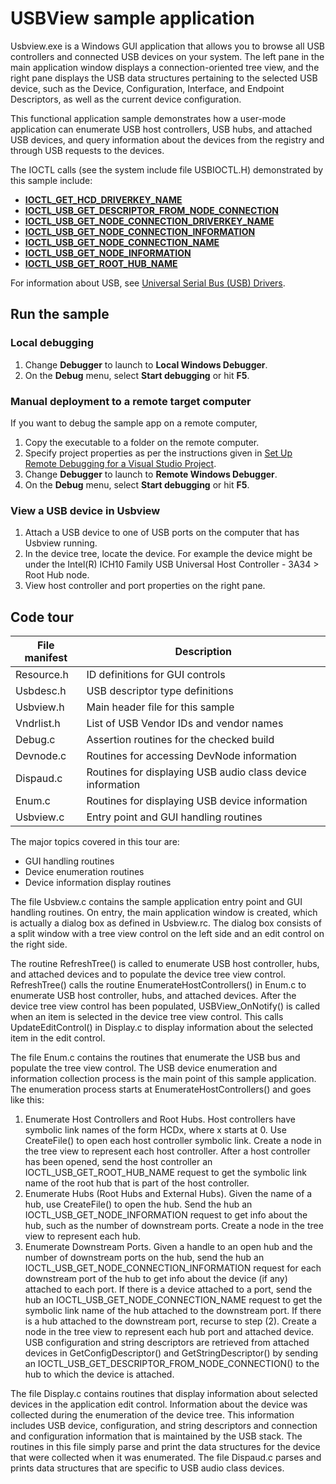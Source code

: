 <!---
    name: USBView sample application
    platform: WDM
    language: cpp
    category: USB
    description: Provides an application that allows you to browse all USB controllers and connected USB devices on your system.
    samplefwlink: http://go.microsoft.com/fwlink/p/?LinkId=618004
--->


USBView sample application
==========================

Usbview.exe is a Windows GUI application that allows you to browse all USB controllers and connected USB devices on your system. The left pane in the main application window displays a connection-oriented tree view, and the right pane displays the USB data structures pertaining to the selected USB device, such as the Device, Configuration, Interface, and Endpoint Descriptors, as well as the current device configuration.

This functional application sample demonstrates how a user-mode application can enumerate USB host controllers, USB hubs, and attached USB devices, and query information about the devices from the registry and through USB requests to the devices.

The IOCTL calls (see the system include file USBIOCTL.H) demonstrated by this sample include:

-   [**IOCTL\_GET\_HCD\_DRIVERKEY\_NAME**](https://msdn.microsoft.com/en-us/library/windows/hardware/ff537236)
-   [**IOCTL\_USB\_GET\_DESCRIPTOR\_FROM\_NODE\_CONNECTION**](https://msdn.microsoft.com/en-us/library/windows/hardware/ff537310)
-   [**IOCTL\_USB\_GET\_NODE\_CONNECTION\_DRIVERKEY\_NAME**](https://msdn.microsoft.com/en-us/library/windows/hardware/ff537317)
-   [**IOCTL\_USB\_GET\_NODE\_CONNECTION\_INFORMATION**](https://msdn.microsoft.com/en-us/library/windows/hardware/ff537319)
-   [**IOCTL\_USB\_GET\_NODE\_CONNECTION\_NAME**](https://msdn.microsoft.com/en-us/library/windows/hardware/ff537323)
-   [**IOCTL\_USB\_GET\_NODE\_INFORMATION**](https://msdn.microsoft.com/en-us/library/windows/hardware/ff537324)
-   [**IOCTL\_USB\_GET\_ROOT\_HUB\_NAME**](https://msdn.microsoft.com/en-us/library/windows/hardware/ff537326)

For information about USB, see [Universal Serial Bus (USB) Drivers](https://msdn.microsoft.com/en-us/library/windows/hardware/ff538930).

Run the sample
--------------

### Local debugging

1.  Change **Debugger** to launch to **Local Windows Debugger**.
2.  On the **Debug** menu, select **Start debugging** or hit **F5**.

### Manual deployment to a remote target computer

If you want to debug the sample app on a remote computer,

1.  Copy the executable to a folder on the remote computer.
2.  Specify project properties as per the instructions given in [Set Up Remote Debugging for a Visual Studio Project](https://msdn.microsoft.com/en-us/library/8x6by8d2.aspx).
3.  Change **Debugger** to launch to **Remote Windows Debugger**.
4.  On the **Debug** menu, select **Start debugging** or hit **F5**.

### View a USB device in Usbview

1.  Attach a USB device to one of USB ports on the computer that has Usbview running.
2.  In the device tree, locate the device. For example the device might be under the Intel(R) ICH10 Family USB Universal Host Controller - 3A34 \> Root Hub node.
3.  View host controller and port properties on the right pane.

Code tour
---------

File manifest | Description 
--------------|------------
Resource.h | ID definitions for GUI controls 
Usbdesc.h | USB descriptor type definitions 
Usbview.h | Main header file for this sample 
Vndrlist.h | List of USB Vendor IDs and vendor names 
Debug.c | Assertion routines for the checked build 
Devnode.c | Routines for accessing DevNode information 
Dispaud.c | Routines for displaying USB audio class device information 
Enum.c | Routines for displaying USB device information 
Usbview.c | Entry point and GUI handling routines 

The major topics covered in this tour are:

-   GUI handling routines
-   Device enumeration routines
-   Device information display routines

The file Usbview.c contains the sample application entry point and GUI handling routines. On entry, the main application window is created, which is actually a dialog box as defined in Usbview.rc. The dialog box consists of a split window with a tree view control on the left side and an edit control on the right side.

The routine RefreshTree() is called to enumerate USB host controller, hubs, and attached devices and to populate the device tree view control. RefreshTree() calls the routine EnumerateHostControllers() in Enum.c to enumerate USB host controller, hubs, and attached devices. After the device tree view control has been populated, USBView\_OnNotify() is called when an item is selected in the device tree view control. This calls UpdateEditControl() in Display.c to display information about the selected item in the edit control.

The file Enum.c contains the routines that enumerate the USB bus and populate the tree view control. The USB device enumeration and information collection process is the main point of this sample application. The enumeration process starts at EnumerateHostControllers() and goes like this:

1.  Enumerate Host Controllers and Root Hubs. Host controllers have symbolic link names of the form HCDx, where x starts at 0. Use CreateFile() to open each host controller symbolic link. Create a node in the tree view to represent each host controller. After a host controller has been opened, send the host controller an IOCTL\_USB\_GET\_ROOT\_HUB\_NAME request to get the symbolic link name of the root hub that is part of the host controller.
2.  Enumerate Hubs (Root Hubs and External Hubs). Given the name of a hub, use CreateFile() to open the hub. Send the hub an IOCTL\_USB\_GET\_NODE\_INFORMATION request to get info about the hub, such as the number of downstream ports. Create a node in the tree view to represent each hub.
3.  Enumerate Downstream Ports. Given a handle to an open hub and the number of downstream ports on the hub, send the hub an IOCTL\_USB\_GET\_NODE\_CONNECTION\_INFORMATION request for each downstream port of the hub to get info about the device (if any) attached to each port. If there is a device attached to a port, send the hub an IOCTL\_USB\_GET\_NODE\_CONNECTION\_NAME request to get the symbolic link name of the hub attached to the downstream port. If there is a hub attached to the downstream port, recurse to step (2). Create a node in the tree view to represent each hub port and attached device. USB configuration and string descriptors are retrieved from attached devices in GetConfigDescriptor() and GetStringDescriptor() by sending an IOCTL\_USB\_GET\_DESCRIPTOR\_FROM\_NODE\_CONNECTION() to the hub to which the device is attached.

The file Display.c contains routines that display information about selected devices in the application edit control. Information about the device was collected during the enumeration of the device tree. This information includes USB device, configuration, and string descriptors and connection and configuration information that is maintained by the USB stack. The routines in this file simply parse and print the data structures for the device that were collected when it was enumerated. The file Dispaud.c parses and prints data structures that are specific to USB audio class devices.

